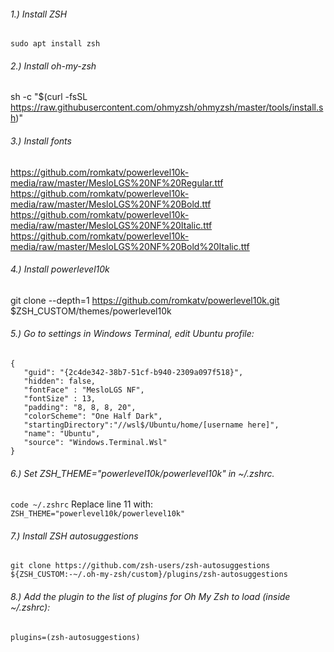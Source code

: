 ###### 1.) Install ZSH
`sudo apt install zsh`

###### 2.) Install oh-my-zsh
sh -c "$(curl -fsSL https://raw.githubusercontent.com/ohmyzsh/ohmyzsh/master/tools/install.sh)"

###### 3.) Install fonts
https://github.com/romkatv/powerlevel10k-media/raw/master/MesloLGS%20NF%20Regular.ttf
https://github.com/romkatv/powerlevel10k-media/raw/master/MesloLGS%20NF%20Bold.ttf
https://github.com/romkatv/powerlevel10k-media/raw/master/MesloLGS%20NF%20Italic.ttf
https://github.com/romkatv/powerlevel10k-media/raw/master/MesloLGS%20NF%20Bold%20Italic.ttf

###### 4.) Install powerlevel10k
git clone --depth=1 https://github.com/romkatv/powerlevel10k.git $ZSH_CUSTOM/themes/powerlevel10k

###### 5.) Go to settings in Windows Terminal, edit Ubuntu profile:
 ```
{
    "guid": "{2c4de342-38b7-51cf-b940-2309a097f518}",
    "hidden": false,
    "fontFace" : "MesloLGS NF", 
    "fontSize" : 13, 
    "padding": "8, 8, 8, 20",
    "colorScheme": "One Half Dark",
    "startingDirectory":"//wsl$/Ubuntu/home/[username here]",
    "name": "Ubuntu",
    "source": "Windows.Terminal.Wsl" 
}
 ```

    
###### 6.) Set ZSH_THEME="powerlevel10k/powerlevel10k" in ~/.zshrc.
`code ~/.zshrc`
Replace line 11 with: `ZSH_THEME="powerlevel10k/powerlevel10k"`

###### 7.) Install ZSH autosuggestions
`git clone https://github.com/zsh-users/zsh-autosuggestions ${ZSH_CUSTOM:-~/.oh-my-zsh/custom}/plugins/zsh-autosuggestions`

###### 8.) Add the plugin to the list of plugins for Oh My Zsh to load (inside ~/.zshrc):

`plugins=(zsh-autosuggestions)`
